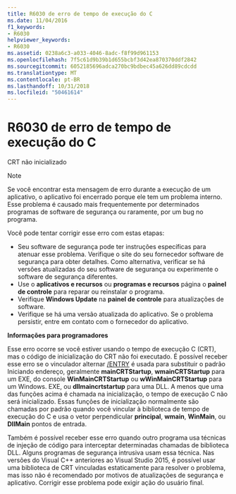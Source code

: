 ```yaml
---
title: R6030 de erro de tempo de execução do C
ms.date: 11/04/2016
f1_keywords:
- R6030
helpviewer_keywords:
- R6030
ms.assetid: 0238a6c3-a033-4046-8adc-f8f99d961153
ms.openlocfilehash: 7f5c61d9b39b1d655bcbf3d42ea870370ddf2842
ms.sourcegitcommit: 6052185696adca270bc9bdbec45a626dd89cdcdd
ms.translationtype: MT
ms.contentlocale: pt-BR
ms.lasthandoff: 10/31/2018
ms.locfileid: "50461614"
---
```

# <a name="c-runtime-error-r6030"></a>R6030 de erro de tempo de execução do C

CRT não inicializado

> [!NOTE]
> Se você encontrar esta mensagem de erro durante a execução de um aplicativo, o aplicativo foi encerrado porque ele tem um problema interno. Esse problema é causado mais frequentemente por determinados programas de software de segurança ou raramente, por um bug no programa.
>
> Você pode tentar corrigir esse erro com estas etapas:
>
> - Seu software de segurança pode ter instruções específicas para atenuar esse problema. Verifique o site do seu fornecedor software de segurança para obter detalhes. Como alternativa, verificar se há versões atualizadas do seu software de segurança ou experimente o software de segurança diferentes.
> - Use o **aplicativos e recursos** ou **programas e recursos** página o **painel de controle** para reparar ou reinstalar o programa.
> - Verifique **Windows Update** na **painel de controle** para atualizações de software.
> - Verifique se há uma versão atualizada do aplicativo. Se o problema persistir, entre em contato com o fornecedor do aplicativo.

**Informações para programadores**

Esse erro ocorre se você estiver usando o tempo de execução C (CRT), mas o código de inicialização do CRT não foi executado. É possível receber esse erro se o vinculador alternar [/ENTRY](../../build/reference/entry-entry-point-symbol.md) é usada para substituir o padrão Iniciando endereço, geralmente **mainCRTStartup**, **wmainCRTStartup** para um EXE, do console **WinMainCRTStartup** ou **wWinMainCRTStartup** para um Windows. EXE, ou **dllmaincrtstartup** para uma DLL. A menos que uma das funções acima é chamada na inicialização, o tempo de execução C não será inicializado. Essas funções de inicialização normalmente são chamadas por padrão quando você vincular à biblioteca de tempo de execução do C e usa o vetor perpendicular **principal**, **wmain**, **WinMain**, ou  **DllMain** pontos de entrada.

Também é possível receber esse erro quando outro programa usa técnicas de injeção de código para interceptar determinadas chamadas de biblioteca DLL. Alguns programas de segurança intrusiva usam essa técnica. Nas versões do Visual C++ anteriores ao Visual Studio 2015, é possível usar uma biblioteca de CRT vinculadas estaticamente para resolver o problema, mas isso não é recomendado por motivos de atualizações de segurança e aplicativo. Corrigir esse problema pode exigir ação do usuário final.